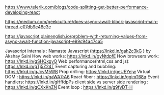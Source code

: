 https://www.telerik.com/blogs/code-splitting-get-better-performance-developing-react

https://medium.com/geekculture/does-async-await-block-javascript-main-thread-c07db9c48c3e

https://javascript.plainenglish.io/problem-with-returning-values-from-async-await-function-javascript-e99c94a47ca5

Javascript internals : Namaste Javascript (https://lnkd.in/gah2c3kG ) by Akshay Saini
How web works: https://lnkd.in/gyNtdpfE
How browsers work: https://lnkd.in/gSHQxgvQ
Web performance(html,css and js): https://lnkd.in/gTj5Z24T
Event capturing and bubbling: https://lnkd.in/gJcvM5WB
Prop drilling: https://lnkd.in/geUEYejw
Virtual DOM : https://lnkd.in/gaWA7rA6
React fiber : https://lnkd.in/ggimT68q
Event handlers: https://lnkd.in/gHffdpPs
client side vs server side rendering : https://lnkd.in/gCXxKnZN
Event loop : https://lnkd.in/g9fyDT-H
